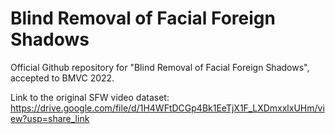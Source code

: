 # Blind Removal of Facial Foreign Shadows
Official Github repository for "Blind Removal of Facial Foreign Shadows", accepted to BMVC 2022. 

Link to the original SFW video dataset: https://drive.google.com/file/d/1H4WFtDCGp4Bk1EeTjX1F_LXDmxxlxUHm/view?usp=share_link
